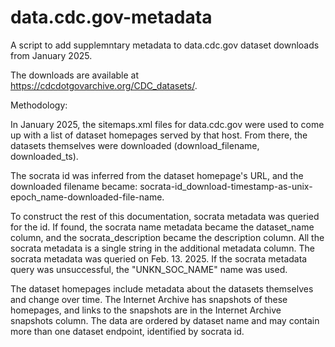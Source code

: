 # data.cdc.gov-metadata

A script to add supplemntary metadata to data.cdc.gov dataset downloads from January 2025.

The downloads are available at https://cdcdotgovarchive.org/CDC_datasets/.

Methodology:

In January 2025, the sitemaps.xml files for data.cdc.gov were used to come up with a list of dataset homepages served by that host. From there, the datasets themselves were downloaded (download_filename, downloaded_ts).

The socrata id was inferred from the dataset homepage's URL, and the downloaded filename became: socrata-id_download-timestamp-as-unix-epoch_name-downloaded-file-name.

To construct the rest of this documentation, socrata metadata was queried for the id. If found, the socrata name metadata became the dataset_name column, and the socrata_description became the description column. All the socrata metadata is a single string in the additional metadata column. The socrata metadata was queried on Feb. 13. 2025. If the socrata metadata query was unsuccessful, the "UNKN_SOC_NAME" name was used.

The dataset homepages include metadata about the datasets themselves and change over time. The Internet Archive has snapshots of these homepages, and links to the snapshots are in the Internet Archive snapshots column. The data are ordered by dataset name and may contain more than one dataset endpoint, identified by socrata id.
